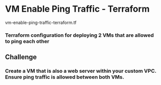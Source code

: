# VM Enable Ping Traffic - Terraform
<p>vm-enable-ping-traffic-terraform.tf</p>

### Terraform configuration for deploying 2 VMs that are allowed to ping each other

## Challenge
###  Create a VM that is also a web server within your custom VPC. Ensure ping traffic is allowed between both VMs.
